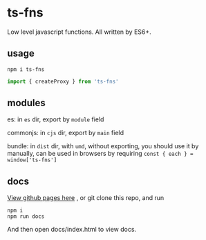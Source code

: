 # ts-fns

Low level javascript functions.
All written by ES6+.

## usage

```
npm i ts-fns
```

```js
import { createProxy } from 'ts-fns'
```

## modules

es: in `es` dir, export by `module` field

commonjs: in `cjs` dir, export by `main` field

bundle: in `dist` dir, with `umd`, without exporting, you should use it by manually, can be used in browsers by requiring `const { each } = window['ts-fns']`

## docs

[View github pages here](https://tangshuang.github.io/ts-fns) , or git clone this repo, and run

```
npm i
npm run docs
```

And then open docs/index.html to view docs.
